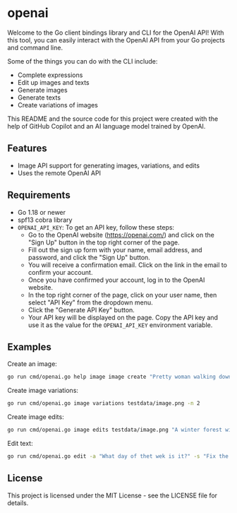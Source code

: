 # openai

Welcome to the Go client bindings library and CLI for the OpenAI API! With this tool, you can easily interact with the OpenAI API from your Go projects and command line.

Some of the things you can do with the CLI include:

* Complete expressions
* Edit up images and texts
* Generate images
* Generate texts
* Create variations of images

This README and the source code for this project were created with the help of GitHub Copilot and an AI language model trained by OpenAI.

## Features

* Image API support for generating images, variations, and edits
* Uses the remote OpenAI API

## Requirements

* Go 1.18 or newer
* spf13 cobra library
* `OPENAI_API_KEY`: To get an API key, follow these steps:
    * Go to the OpenAI website (https://openai.com/) and click on the "Sign Up" button in the top right corner of the page.       
    * Fill out the sign up form with your name, email address, and password, and click the "Sign Up" button.
    * You will receive a confirmation email. Click on the link in the email to confirm your account.
    * Once you have confirmed your account, log in to the OpenAI website.
    * In the top right corner of the page, click on your user name, then select "API Key" from the dropdown menu.
    * Click the "Generate API Key" button.
    * Your API key will be displayed on the page. Copy the API key and use it as the value for the `OPENAI_API_KEY` environment variable.

## Examples

Create an image:
```bash
go run cmd/openai.go help image image create "Pretty woman walking down the street."
```
Create image variations:
```bash
go run cmd/openai.go image variations testdata/image.png -n 2
```
Create image edits:
```bash
go run cmd/openai.go image edits testdata/image.png "A winter forest with a winding path." -m testdata/mask.png -n 2
```
Edit text:
```bash
go run cmd/openai.go edit -a "What day of thet wek is it?" -s "Fix the spelling mistakes"
```

## License

This project is licensed under the MIT License - see the LICENSE file for details.